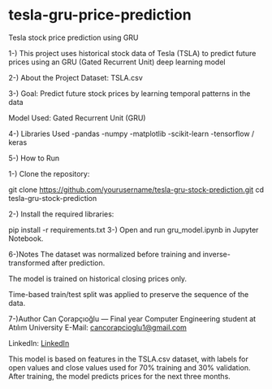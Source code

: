 # tesla-gru-price-prediction
Tesla stock price prediction using GRU

1-) This project uses historical stock data of Tesla (TSLA) to predict future prices using an GRU (Gated Recurrent Unit) deep learning model

2-) About the Project
Dataset: TSLA.csv

3-) Goal: Predict future stock prices by learning temporal patterns in the data

Model Used: Gated Recurrent Unit (GRU)

4-) Libraries Used
-pandas
-numpy
-matplotlib
-scikit-learn
-tensorflow / keras

5-) How to Run

  1-) Clone the repository:

  git clone https://github.com/yourusername/tesla-gru-stock-prediction.git
  cd tesla-gru-stock-prediction

  2-) Install the required libraries:


  pip install -r requirements.txt
  3-) Open and run gru_model.ipynb in Jupyter Notebook.

6-)Notes
The dataset was normalized before training and inverse-transformed after prediction.

The model is trained on historical closing prices only.

Time-based train/test split was applied to preserve the sequence of the data.

7-)Author
Can Çorapçıoğlu — Final year Computer Engineering student at Atılım University
E-Mail: cancorapcioglu1@gmail.com

LinkedIn: [LinkedIn](https://www.linkedin.com/in/can-%C3%A7orap%C3%A7%C4%B1o%C4%9Flu-15a340247/)

This model is based on features in the TSLA.csv dataset, with labels for open values and close values used for 70% training and 30% validation. After training, the model predicts prices for the next three months.
